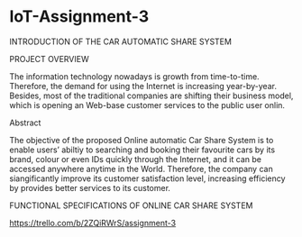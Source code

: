 # IoT-Assignment-3

INTRODUCTION OF THE CAR AUTOMATIC SHARE SYSTEM

PROJECT OVERVIEW

The information technology nowadays is growth from time-to-time. Therefore, the demand for using the Internet is increasing year-by-year. Besides, most of the traditional companies are shifting their business model, which is opening an Web-base customer services to the public user onlin.



Abstract

The objective of the proposed Online automatic Car Share System is to enable users’ abiltiy to searching and booking their favourite cars by its brand, colour or even IDs quickly through the Internet, and it can be accessed anywhere anytime in the World. Therefore, the company can siangificantly improve its customer satisfaction level, increasing efficiency by provides better services to its customer.


FUNCTIONAL SPECIFICATIONS OF ONLINE CAR SHARE SYSTEM






https://trello.com/b/2ZQiRWrS/assignment-3
